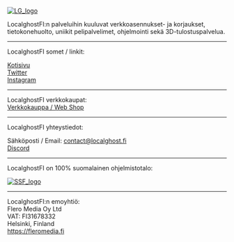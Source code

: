 [![LG_logo](https://cdn.mb24.fi/Logot/Localghost/localghost_oranssi.png)](https://localghost.fi)


LocalghostFI:n palveluihin kuuluvat verkkoasennukset- ja korjaukset, tietokonehuolto, uniikit pelipalvelimet, ohjelmointi sekä 3D-tulostuspalvelua.


---
LocalghostFI somet / linkit:

[Kotisivu](https://localghost.fi)    
[Twitter](https://twitter.com/localghostfi)     
[Instagram](https://instagram.com/localghostfi)     

---
LocalghostFI verkkokaupat:     
[Verkkokauppa / Web Shop](https://localghost.fi/store)     

---     
LocalghostFI yhteystiedot:    

Sähköposti / Email: [contact@localghost.fi](mailto:contact@localghost.fi)    
[Discord](https://discord.fleromedia.fi)    

---
LocalghostFI on 100% suomalainen ohjelmistotalo:    

[![SSF_logo](https://localghost.fi/wp-content/uploads/2021/01/SFF-positive-web-2-1.png)](https://softwarefromfinland.com)
      
---    
LocalghostFI:n emoyhtiö:    
Flero Media Oy Ltd    
VAT: FI31678332    
Helsinki, Finland    
https://fleromedia.fi 
